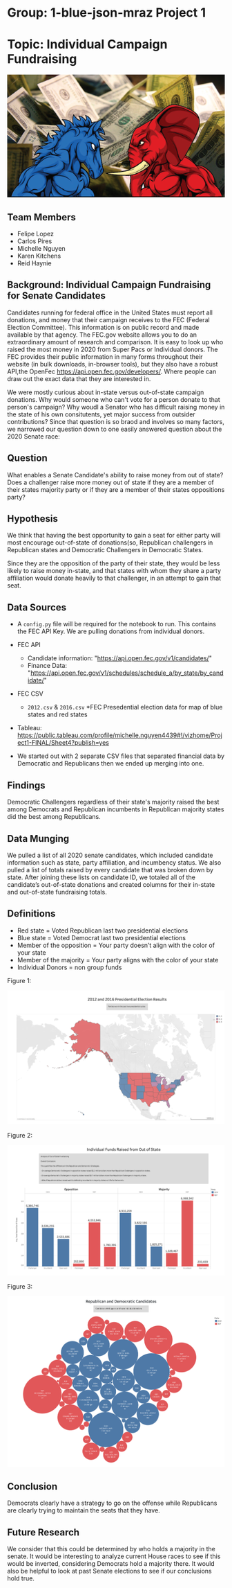 # Group: 1-blue-json-mraz Project 1

# Topic: Individual Campaign Fundraising

![dem_rep](Images/dem_rep.png)


## Team Members
* Felipe Lopez 
* Carlos Pires 
* Michelle Nguyen 
* Karen Kitchens 
* Reid Haynie  

## Background: Individual Campaign Fundraising for Senate Candidates 

Candidates running for federal office in the United States must report all donations, and money that their campaign receives to the FEC (Federal Election Committee). This information is on public record and made available by that agency. The FEC.gov website allows you to do an extraordinary amount of research and comparison. It is easy to look up who raised the most money in 2020 from Super Pacs or Individual donors. The FEC provides their public information in many forms throughout their website (in bulk downloads, in-browser tools), but they also have a robust API,the OpenFec https://api.open.fec.gov/developers/. Where people can draw out the exact data that they are interested in. 

We were mostly curious about in-state versus out-of-state campaign donations. Why would someone who can't vote for a person donate to that person's campaign? Why woudl a Senator who has difficult raising money in the state of his own consitutents, yet major success from outsider contributions? Since that question is so braod and involves so many factors, we narrowed our question down to one easily answered question about the 2020 Senate race:

## Question 

What enables a Senate Candidate's ability to raise money from out of state?
Does a challenger raise more money out of state if they are a member of their states majority party or if they are a member of their states oppositions party? 

## Hypothesis

We think that having the best opportunity to gain a seat for either party will most encourage out-of-state of donations(so, Republican challengers in Republican states and Democratic Challengers in Democratic States.

Since they are the opposition of the party of their state, they would be less likely to raise money in-state, and that states with whom they share a party affiliation would donate heavily to that challenger, in an attempt to gain that seat.

## Data Sources

* A `config.py` file will be required for the notebook to run. This contains the FEC API Key. We are pulling donations from individual donors.
* FEC API 
    * Candidate information: "https://api.open.fec.gov/v1/candidates/"
    * Finance Data: "https://api.open.fec.gov/v1/schedules/schedule_a/by_state/by_candidate/"
* FEC CSV 
    * `2012.csv` & `2016.csv`
    *FEC Presedential election data for map of blue states and red states 
    
* Tableau:  https://public.tableau.com/profile/michelle.nguyen4439#!/vizhome/Project1-FINAL/Sheet4?publish=yes

* We started out with 2 separate CSV files that separated financial data by Democratic and Republicans then we ended up merging into one.

## Findings

Democratic Challengers regardless of their state's majority raised the best among Democrats and Republican incumbents in Republican majority states did the best among Republicans.

## Data Munging

We pulled a list of all 2020 senate candidates, which included candidate information such as state, party affiliation, and incumbency status. We also pulled a list of totals raised by every candidate that was broken down by state. After joining these lists on candidate ID, we totaled all of the candidate’s out-of-state donations and created columns for their in-state and out-of-state fundraising totals.

## Definitions

* Red state = Voted Republican last two presidential elections
* Blue state = Voted Democrat last two presidential elections
* Member of the opposition = Your party doesn’t align with the color of your state 
* Member of the majority = Your party aligns with the color of your state
* Individual Donors = non group funds

Figure 1:

![fig1](Images/Fig1.png)

Figure 2:

![fig2](Images/Fig2.png)

Figure 3:

![fig3](Images/Fig3.png)

## Conclusion

Democrats clearly have a strategy to go on the offense while Republicans are clearly trying to maintain the seats that they have.

## Future Research

We consider that this could be determined by who holds a majority in the senate. It would be interesting to analyze current House races to see if this would be inverted, considering Democrats hold a majority there. It would also be helpful to look at past Senate elections to see if our conclusions hold true.
